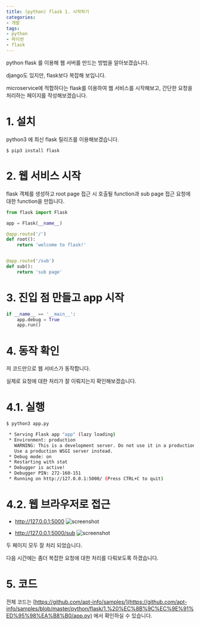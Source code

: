 ```yaml
---
title: (python) flask 1. 시작하기
categories:
- 개발
tags:
- python
- 파이썬
- flask
---
```


python flask 를 이용해 웹 서버를 만드는 방법을 알아보겠습니다.

django도 있지만, flask보다 복잡해 보입니다.

microservice에 적합하다는 flask를 이용하여 웹 서비스를 시작해보고, 간단한 요청을 처리하는 페이지를 작성해보겠습니다.

# 1. 설치

python3 에 최신 flask 릴리즈를 이용해보겠습니다.

```console
$ pip3 install flask
```

# 2. 웹 서비스 시작

flask 객체를 생성하고 root page 접근 시 호출될 function과 sub page 접근 요청에 대한 function을 만듭니다.

```python
from flask import Flask

app = Flask(__name__)

@app.route('/')
def root():
    return 'welcome to flask!'


@app.route('/sub')
def sub():
    return 'sub page'
```

# 3. 진입 점 만들고 app 시작

```python
if __name__ == '__main__':
    app.debug = True
    app.run()
```

# 4. 동작 확인

저 코드만으로 웹 서비스가 동작합니다.

실제로 요청에 대한 처리가 잘 이뤄지는지 확인해보겠습니다.


# 4.1. 실행

```bash
$ python3 app.py

 * Serving Flask app "app" (lazy loading)
 * Environment: production
   WARNING: This is a development server. Do not use it in a production deployment.
   Use a production WSGI server instead.
 * Debug mode: on
 * Restarting with stat
 * Debugger is active!
 * Debugger PIN: 272-160-151
 * Running on http://127.0.0.1:5000/ (Press CTRL+C to quit)
```

# 4.2. 웹 브라우저로 접근

- http://127.0.0.1:5000
![screenshot](https://apt-info.github.io/images/2019-09-11-python-flask/1.png)

- http://127.0.0.1:5000/sub
![screenshot](https://apt-info.github.io/images/2019-09-11-python-flask/2.png)

두 페이지 모두 잘 처리 되었습니다.

다음 시간에는 좀더 복잡한 요청에 대한 처리를 다뤄보도록 하겠습니다.

# 5. 코드


전체 코드는 [https://github.com/apt-info/samples/](https://github.com/apt-info/samples/blob/master/python/flask/1.%20%EC%8B%9C%EC%9E%91%ED%95%98%EA%B8%B0/app.py) 에서 확인하실 수 있습니다.
